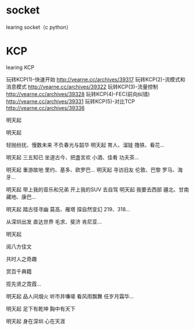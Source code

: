 # socket
learing socket（c python）

# KCP
learing KCP

玩转KCP(1)-快速开始
http://vearne.cc/archives/39317
玩转KCP(2)-流模式和消息模式
http://vearne.cc/archives/39322
玩转KCP(3)-流量控制
http://vearne.cc/archives/39328
玩转KCP(4)-FEC(前向纠错)
http://vearne.cc/archives/39331
玩转KCP(5)-对比TCP
http://vearne.cc/archives/39336


明天起
 
明天起

轻抛纷扰、慢数未来
不负春光与韶华
明天起
育人、溜娃
撸铁、看花…

 

明天起
三五知已
坐道古今、把盏言欢
小酒、佳肴
功夫茶…

 

明天起
重游故地
里约、基多、欧罗巴…
明天起
寻访旧友
伦敦、巴黎
罗马、海牙…

 

明天起
带上我的音乐和兄弟
开上我的SUV  去自驾
明天起
我要去西部
疆北、甘南
藏地、康巴…

明天起
踏古径寻幽
莫高、雁塔
探自然变幻
219、318…

 

从深圳出发
直达世界
毛求、斐济
肯尼亚…

 

明天起

阅八方佳文

共时人之奇趣

赏百千典籍

揽先贤之霓霞…

 

明天起
品人间烟火
听市井嗛嗟
看风雨飘舞
任岁月霜华…

 

明天起
足下有乾坤
胸中有天下

 

明天起
身在深圳
心在天涯
